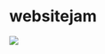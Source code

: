 # websitejam
![](https://raw.githubusercontent.com//ProgWebJam/websitejam/blob/master/img/logo.png)
